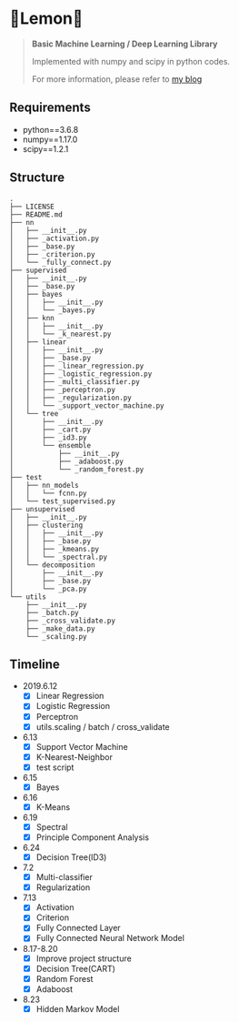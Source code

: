 # 🍋Lemon🍋

> **Basic Machine Learning / Deep Learning Library**
> 
> Implemented with numpy and scipy in python codes.
> 
> For more information, please refer to [my blog](https://riroaki.github.io/categories/机器学不动了/)

## Requirements

- python==3.6.8
- numpy==1.17.0
- scipy==1.2.1

## Structure
```
.
├── LICENSE
├── README.md
├── nn
│   ├── __init__.py
│   ├── _activation.py
│   ├── _base.py
│   ├── _criterion.py
│   └── _fully_connect.py
├── supervised
│   ├── __init__.py
│   ├── _base.py
│   ├── bayes
│   │   ├── __init__.py
│   │   └── _bayes.py
│   ├── knn
│   │   ├── __init__.py
│   │   └── _k_nearest.py
│   ├── linear
│   │   ├── __init__.py
│   │   ├── _base.py
│   │   ├── _linear_regression.py
│   │   ├── _logistic_regression.py
│   │   ├── _multi_classifier.py
│   │   ├── _perceptron.py
│   │   ├── _regularization.py
│   │   └── _support_vector_machine.py
│   └── tree
│       ├── __init__.py
│       ├── _cart.py
│       ├── _id3.py
│       └── ensemble
│           ├── __init__.py
│           ├── _adaboost.py
│           └── _random_forest.py
├── test
│   ├── nn_models
│   │   └── fcnn.py
│   └── test_supervised.py
├── unsupervised
│   ├── __init__.py
│   ├── clustering
│   │   ├── __init__.py
│   │   ├── _base.py
│   │   ├── _kmeans.py
│   │   └── _spectral.py
│   └── decomposition
│       ├── __init__.py
│       ├── _base.py
│       └── _pca.py
└── utils
    ├── __init__.py
    ├── _batch.py
    ├── _cross_validate.py
    ├── _make_data.py
    └── _scaling.py
```

## Timeline

- 2019.6.12
  - [x] Linear Regression
  - [x] Logistic Regression
  - [x] Perceptron
  - [x] utils.scaling / batch / cross_validate
- 6.13
  - [x] Support Vector Machine
  - [x] K-Nearest-Neighbor
  - [x] test script
- 6.15
  - [x] Bayes
- 6.16
  - [x] K-Means
- 6.19
  - [x] Spectral
  - [x] Principle Component Analysis
- 6.24
  - [x] Decision Tree(ID3)
- 7.2
  - [x] Multi-classifier
  - [x] Regularization
- 7.13
  - [x] Activation
  - [x] Criterion
  - [x] Fully Connected Layer
  - [x] Fully Connected Neural Network Model
- 8.17-8.20
  - [x] Improve project structure
  - [x] Decision Tree(CART)
  - [x] Random Forest
  - [x] Adaboost
- 8.23
  - [x] Hidden Markov Model